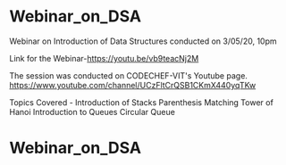 # Webinar_on_DSA
Webinar on Introduction of Data Structures conducted on 3/05/20, 10pm

Link for the Webinar-https://youtu.be/vb9teacNj2M

The session was conducted on CODECHEF-VIT's Youtube page. 
https://www.youtube.com/channel/UCzFltCrQSB1CKmX440yqTKw

Topics Covered -
Introduction of Stacks 
Parenthesis Matching 
Tower of Hanoi 
Introduction to Queues 
Circular Queue


# Webinar_on_DSA

